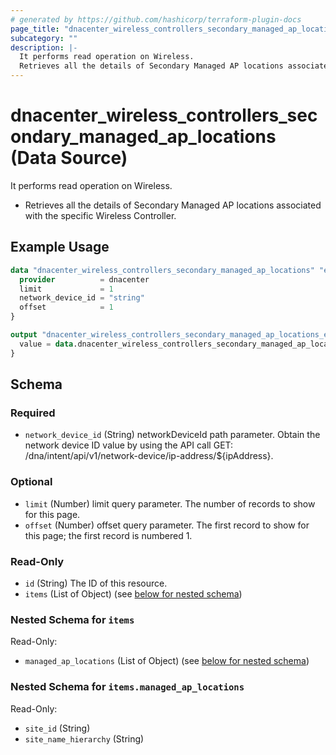 ```yaml
---
# generated by https://github.com/hashicorp/terraform-plugin-docs
page_title: "dnacenter_wireless_controllers_secondary_managed_ap_locations Data Source - terraform-provider-dnacenter"
subcategory: ""
description: |-
  It performs read operation on Wireless.
  Retrieves all the details of Secondary Managed AP locations associated with the specific Wireless Controller.
---
```


# dnacenter_wireless_controllers_secondary_managed_ap_locations (Data Source)

It performs read operation on Wireless.

- Retrieves all the details of Secondary Managed AP locations associated with the specific Wireless Controller.

## Example Usage

```terraform
data "dnacenter_wireless_controllers_secondary_managed_ap_locations" "example" {
  provider          = dnacenter
  limit             = 1
  network_device_id = "string"
  offset            = 1
}

output "dnacenter_wireless_controllers_secondary_managed_ap_locations_example" {
  value = data.dnacenter_wireless_controllers_secondary_managed_ap_locations.example.items
}
```

<!-- schema generated by tfplugindocs -->
## Schema

### Required

- `network_device_id` (String) networkDeviceId path parameter. Obtain the network device ID value by using the API call GET: /dna/intent/api/v1/network-device/ip-address/${ipAddress}.

### Optional

- `limit` (Number) limit query parameter. The number of records to show for this page.
- `offset` (Number) offset query parameter. The first record to show for this page; the first record is numbered 1.

### Read-Only

- `id` (String) The ID of this resource.
- `items` (List of Object) (see [below for nested schema](#nestedatt--items))

<a id="nestedatt--items"></a>
### Nested Schema for `items`

Read-Only:

- `managed_ap_locations` (List of Object) (see [below for nested schema](#nestedobjatt--items--managed_ap_locations))

<a id="nestedobjatt--items--managed_ap_locations"></a>
### Nested Schema for `items.managed_ap_locations`

Read-Only:

- `site_id` (String)
- `site_name_hierarchy` (String)
